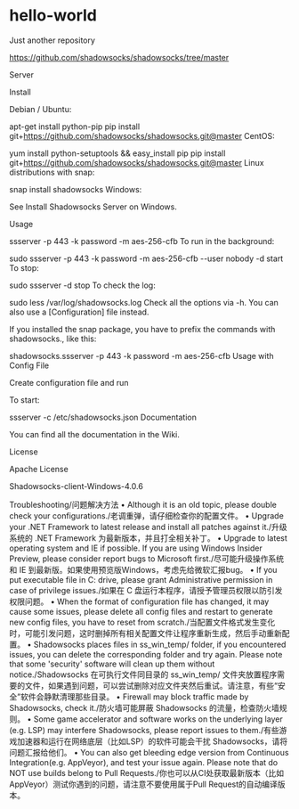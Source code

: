 # hello-world
Just another repository

https://github.com/shadowsocks/shadowsocks/tree/master

Server

Install

Debian / Ubuntu:

apt-get install python-pip
pip install git+https://github.com/shadowsocks/shadowsocks.git@master
CentOS:

yum install python-setuptools && easy_install pip
pip install git+https://github.com/shadowsocks/shadowsocks.git@master
Linux distributions with snap:

snap install shadowsocks
Windows:

See Install Shadowsocks Server on Windows.

Usage

ssserver -p 443 -k password -m aes-256-cfb
To run in the background:

sudo ssserver -p 443 -k password -m aes-256-cfb --user nobody -d start
To stop:

sudo ssserver -d stop
To check the log:

sudo less /var/log/shadowsocks.log
Check all the options via -h. You can also use a [Configuration] file instead.

If you installed the snap package, you have to prefix the commands with shadowsocks., like this:

shadowsocks.ssserver -p 443 -k password -m aes-256-cfb
Usage with Config File

Create configuration file and run

To start:

ssserver -c /etc/shadowsocks.json
Documentation

You can find all the documentation in the Wiki.

License

Apache License



Shadowsocks-client-Windows-4.0.6

Troubleshooting/问题解决方法
•	Although it is an old topic, please double check your configurations./老调重弹，请仔细检查你的配置文件。
•	Upgrade your .NET Framework to latest release and install all patches against it./升级系统的 .NET Framework 为最新版本，并且打全相关补丁。
•	Upgrade to latest operating system and IE if possible. If you are using Windows Insider Preview, please consider report bugs to Microsoft first./尽可能升级操作系统和 IE 到最新版。如果使用预览版Windows，考虑先给微软汇报bug。
•	If you put executable file in C: drive, please grant Administrative permission in case of privilege issues./如果在 C 盘运行本程序，请授予管理员权限以防引发权限问题。
•	When the format of configuration file has changed, it may cause some issues, please delete all config files and restart to generate new config files, you have to reset from scratch./当配置文件格式发生变化时，可能引发问题，这时删掉所有相关配置文件让程序重新生成，然后手动重新配置。
•	Shadowsocks places files in ss_win_temp/ folder, if you encountered issues, you can delete the corresponding folder and try again. Please note that some 'security' software will clean up them without notice./Shadowsocks 在可执行文件同目录的 ss_win_temp/ 文件夹放置程序需要的文件，如果遇到问题，可以尝试删除对应文件夹然后重试。请注意，有些“安全”软件会静默清理那些目录。
•	Firewall may block traffic made by Shadowsocks, check it./防火墙可能屏蔽 Shadowsocks 的流量，检查防火墙规则。
•	Some game accelerator and software works on the underlying layer (e.g. LSP) may interfere Shadowsocks, please report issues to them./有些游戏加速器和运行在网络底层（比如LSP）的软件可能会干扰 Shadowsocks，请将问题汇报给他们。
•	You can also get bleeding edge version from Continuous Integration(e.g. AppVeyor), and test your issue again. Please note that do NOT use builds belong to Pull Requests./你也可以从CI处获取最新版本（比如 AppVeyor）测试你遇到的问题，请注意不要使用属于Pull Request的自动编译版本。



